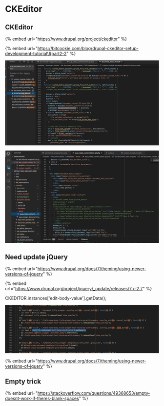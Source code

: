 # CKEditor

## CKEditor <a id="page-subtitle"></a>

{% embed url="https://www.drupal.org/project/ckeditor" %}

{% embed url="https://bitcookie.com/blog/drupal-ckeditor-setup-development-tutorial\#part2-2" %}





![](.gitbook/assets/image%20%2825%29.png)

![](.gitbook/assets/image%20%2824%29.png)

## Need update jQuery

{% embed url="https://www.drupal.org/docs/7/theming/using-newer-versions-of-jquery" %}

{% embed url="https://www.drupal.org/project/jquery\_update/releases/7.x-2.7" %}









CKEDITOR.instances\['edit-body-value'\].getData\(\);



![](.gitbook/assets/image%20%2827%29.png)



{% embed url="https://www.drupal.org/docs/7/theming/using-newer-versions-of-jquery" %}

## Empty trick

{% embed url="https://stackoverflow.com/questions/49368653/empty-doesnt-work-if-theres-blank-spaces" %}



